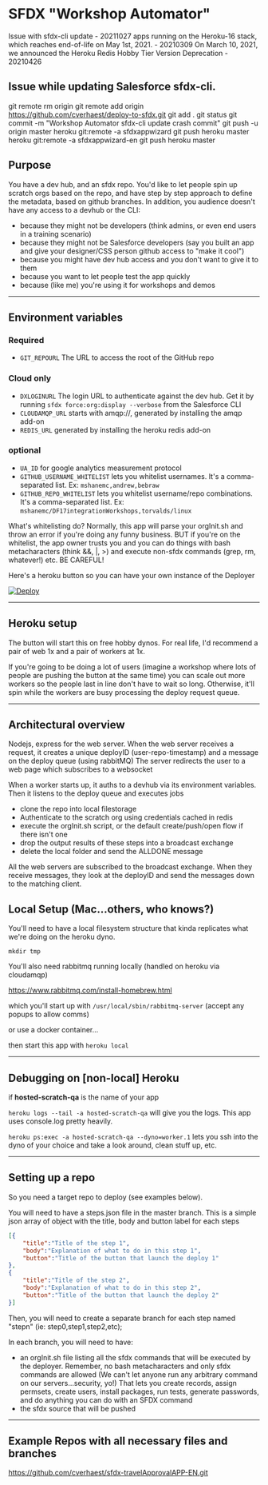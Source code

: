 # SFDX "Workshop Automator"
Issue with sfdx-cli update - 20211027
apps running on the Heroku-16 stack, which reaches end-of-life on May 1st, 2021. - 20210309
On March 10, 2021, we announced the Heroku Redis Hobby Tier Version Deprecation - 20210426

## Issue while updating Salesforce sfdx-cli.
git remote rm origin
git remote add origin https://github.com/cverhaest/deploy-to-sfdx.git
git add .
git status
git commit -m "Workshop Automator sfdx-cli update crash commit"
git push -u origin master
heroku git:remote -a sfdxappwizard
git push heroku master
heroku git:remote -a sfdxappwizard-en
git push heroku master

## Purpose

You have a dev hub, and an sfdx repo.  You'd like to let people spin up scratch orgs based on the repo, and have step by step approach to define the metadata, based on github  branches. In addition, you audience doesn't have any access to a devhub or the CLI:
* because they might not be developers (think admins, or even end users in a training scenario)
* because they might not be Salesforce developers (say you built an app and give your designer/CSS person github access to "make it cool")
* because you might have dev hub access and you don't want to give it to them
* because you want to let people test the app quickly
* because (like me) you're using it for workshops and demos
---

## Environment variables

### Required
* `GIT_REPOURL` The URL to access the root of the GitHub repo

### Cloud only
* `DXLOGINURL` The login URL to authenticate against the dev hub. Get it by running `sfdx force:org:display --verbose` from the Salesforce CLI
* `CLOUDAMQP_URL` starts with amqp://, generated by installing the amqp add-on
* `REDIS_URL` generated by installing the heroku redis add-on

### optional
* `UA_ID` for google analytics measurement protocol
* `GITHUB_USERNAME_WHITELIST` lets you whitelist usernames.  It's a comma-separated list.  Ex: `mshanemc,andrew,bebraw`
* `GITHUB_REPO_WHITELIST` lets you whitelist username/repo combinations.  It's a comma-separated list. Ex: `mshanemc/DF17integrationWorkshops,torvalds/linux`

What's whitelisting do?  Normally, this app will parse your orgInit.sh and throw an error if you're doing any funny business.  BUT if you're on the whitelist, the app owner trusts you and you can do things with bash metacharacters (think &&, |, >) and execute non-sfdx commands  (grep, rm, whatever!) etc.  BE CAREFUL!

Here's a heroku button so you can have your own instance of the Deployer

[![Deploy](https://www.herokucdn.com/deploy/button.svg)](https://heroku.com/deploy?template=https%3A%2F%2Fgithub.com%2Fcverhaest%2Fdeploy-to-sfdx)

---
## Heroku setup

The button will start this on free hobby dynos.  For real life, I'd recommend a pair of web 1x and a pair of workers at 1x.

If you're going to be doing a lot of users (imagine a workshop where lots of people are pushing the button at the same time) you can scale out more workers so the people last in line don't have to wait so long.  Otherwise, it'll spin while the workers are busy processing the deploy request queue.

---

## Architectural overview

Nodejs, express for the web server.
When the web server receives a request, it creates a unique deployID (user-repo-timestamp) and a message on the deploy queue (using rabbitMQ)
The server redirects the user to a web page which subscribes to a websocket

When a worker starts up, it auths to a devhub via its environment variables.
Then it listens to the deploy queue and executes jobs
* clone the repo into local filestorage
* Authenticate to the scratch org using credentials cached in redis
* execute the orgInit.sh script, or the default create/push/open flow if there isn't one
* drop the output results of these steps into a broadcast exchange
* delete the local folder and send the ALLDONE message

All the web servers are subscribed to the broadcast exchange.  When they receive messages, they look at the deployID and send the messages down to the matching client.

## Local Setup (Mac...others, who knows?)

You'll need to have a local filesystem structure that kinda replicates what we're doing on the heroku dyno.
```
mkdir tmp
```

You'll also need rabbitmq running locally (handled on heroku via cloudamqp)

https://www.rabbitmq.com/install-homebrew.html  

which you'll start up with
`/usr/local/sbin/rabbitmq-server` (accept any popups to allow comms)

or use a docker container...

then start this app with
`heroku local`

---
## Debugging on [non-local] Heroku
if **hosted-scratch-qa** is the name of your app

`heroku logs --tail -a hosted-scratch-qa` will give you the logs.  This app uses console.log pretty heavily.

`heroku ps:exec -a hosted-scratch-qa --dyno=worker.1` lets you ssh into the dyno of your choice and take a look around, clean stuff up, etc.

---
## Setting up a repo

So you need a target repo to deploy (see examples below).  

You will need to have a steps.json file in the master branch.
This is a simple json array of object with the title, body and button label for each steps

```json
[{
    "title":"Title of the step 1",
    "body":"Explanation of what to do in this step 1",
    "button":"Title of the button that launch the deploy 1"
},
{
    "title":"Title of the step 2",
    "body":"Explanation of what to do in this step 2",
    "button":"Title of the button that launch the deploy 2"
}]
``` 

Then, you will need to create a separate branch for each step named "stepn" (ie: step0,step1,step2,etc);

In each branch, you will need to have:
* an orgInit.sh file listing all the sfdx commands that will be executed by the deployer. Remember, no bash metacharacters and only sfdx commands are allowed (We can't let anyone run any arbitrary command on our servers...security, yo!) That lets you create records, assign permsets, create users, install packages, run tests, generate passwords, and do anything you can do with an SFDX command
* the sfdx source that will be pushed 

---
## Example Repos with all necessary files and branches

https://github.com/cverhaest/sfdx-travelApprovalAPP-EN.git
